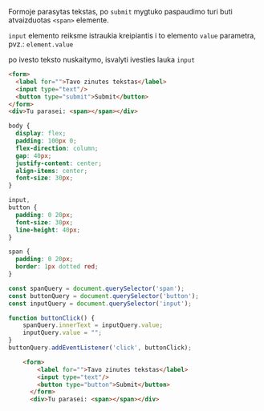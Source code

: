 Formoje parasytas tekstas, po `submit` mygtuko paspaudimo turi buti atvaizduotas `<span>` elemente.

`input` elemento reiksme istraukia kreipiantis i to elemento `value` parametra, pvz.: `element.value`

po ivesto teksto nuskaitymo, isvalyti ivesties lauka `input`

```html
<form>
  <label for="">Tavo zinutes tekstas</label>
  <input type="text"/>
  <button type="submit">Submit</button>
</form>
<div>Tu parasei: <span></span></div>
```

```css
body {
  display: flex;
  padding: 100px 0;
  flex-direction: column;
  gap: 40px;
  justify-content: center;
  align-items: center;
  font-size: 30px;
}

input,
button {
  padding: 0 20px;
  font-size: 30px;
  line-height: 40px;
}

span {
  padding: 0 20px;
  border: 1px dotted red;
}
```
```js
const spanQuery = document.querySelector('span');
const buttonQuery = document.querySelector('button');
const inputQuery = document.querySelector('input');

function buttonClick() {
    spanQuery.innerText = inputQuery.value;  
    inputQuery.value = ""; 
}
buttonQuery.addEventListener('click', buttonClick);
```
```html
    <form>
        <label for="">Tavo zinutes tekstas</label>
        <input type="text"/>
        <button type="button">Submit</button>
      </form>
      <div>Tu parasei: <span></span></div>
```